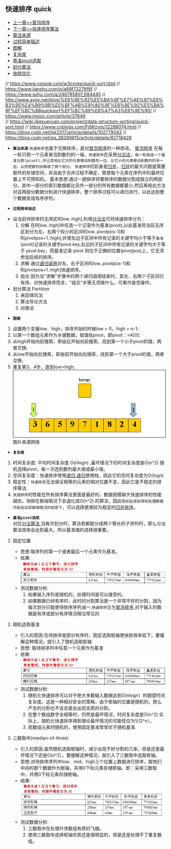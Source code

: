## 快速排序 quick

- [上一章<<冒泡排序](../bubble)
- [下一章>>快速排序算法](../quick)
- [算法来源](#1)
- [过程简单描述](#2)
- [图解](#3)
- [复杂度](#4)
- [基准pivot选取](#5)
- [划分算法](#6)
- [快排优化](#7)



// https://www.runoob.com/w3cnote/quick-sort.html
// https://www.jianshu.com/p/a68f72278f8f
// https://www.sohu.com/a/246785807_684445
// http://www.ayqy.net/blog/%E6%8E%92%E5%BA%8F%E7%AE%97%E6%B3%95%E4%B9%8B%E5%BF%AB%E9%80%9F%E6%8E%92%E5%BA%8F%EF%BC%88quicksort%EF%BC%89%E8%A7%A3%E6%9E%90/
// https://www.imooc.com/article/37849  
// https://wiki.jikexueyuan.com/project/data-structure-sorting/quick-sort.html 
// https://www.cnblogs.com/FdWzy/p/12288074.html
// https://blog.csdn.net/lxk2017/article/details/102779042
// https://blog.csdn.net/qq_38289815/article/details/82718428


- <i id="1"></i>**`算法来源`**
`快速排序`也属于交换排序，是对[冒泡排序](../bubble)的一种改进。 [冒泡排序](../bubble) 在每一轮只把一个元素冒泡到数列的一端，`快速排序`在采用[分治法](../../../divide_conquer)，`每一轮挑选一个基准元素(pivot),并让其他比它大的元素移动到数列一边，比它小的元素移动到数列的另一边，从而把数列拆解成了两个部分。`
`快速排序`的前身是[归并](../../merge)，[归并](../../merge)的最大问题是需要额外的存储空间，并且由于合并过程不确定，致使每个元素在序列中的最终位置上不可预知的。
基本思想:通过一趟排序将要排序的数据分割成独立的两部分，其中一部分的索引数据都比另外一部分的所有数据都要小,然后再按此方法对这两部分数据分别进行快速排序，整个排序过程可以递归进行，以此达到整个数据变成有序序列。

- <i id="2"></i>**`过程简单描述`**  
* 设当前待排序的无序区R[low..high],利用[分治法](../../../divide_conquer)可将快速排序分为：</br>
    1. 分解 
    在R[low..high]中任选一个记录作为基准(pivot),以此基准将当前无序区划分为左、右两个较小的区间R[low..pivotpos-1]和R[pivotpos+1..high],并使左边子区间中所有记录的关键字均小于等于`基准`(pivot)记录的关键字pivot.key,右边的子区间中所有记录的关键字均大于等于 pivot.key，而基准记录 pivot 则位于正确的位置(pivotpos)上，它无须参加后续的排序。
    2. 求解 
    通过[递归调用](../../../recursion)对左、右子区间R[low..pivotpos-1]和R[pivotpos+1..high]快速排序。</br>
    3. 组合 
    因为当"求解"步骤中的两个递归调用结束时，其左、右两个子区间已有序。对快速排序而言，"组合"步骤无须做什么，可看作是空操作。</br>
* 划分算法 Partition 
    1. 来回填坑法 </br>
    2. 算法导论方法 </br>
    3. 对换法 </br>  

- <i id="3"></i>**`图解`**   
1. 设置两个变量low、high，排序开始的时候low = 0，high = n-1; </br>
2. 以第一个数组元素作为关键数据，赋值给pivot，即pivot：=A[0]; </br>
3. 从high开始向前搜索，即由后开始向前搜索，找到第一个小于pivot的值，两者交换; </br>
4. 从low开始向后搜索，即由前开始向后搜索，找到第一个大于pivot的值，两者交换; </br>
5. 重复第3、4步，直到low=high; </br>
![quick_sort](./quick_sort.gif)  </br>
图片来源网络</br>


- <i id="4"></i>**`复杂度`**  
1. 时间复杂度: 平均时间复杂度 O(nlogn) ,最坏情况下的时间复杂度是O(n^2) 随机选择pivot，每一次选到数列最大值或最小值。
2. 空间复杂度：快速排序使用[递归](../../../recursion),[递归](../../../recursion)使用栈，因此它的空间复杂度为O(logn)
3. 稳定性：`快速排序`无法保证相等的元素的相对位置不变，因此它是不稳定的排序算法.  
4. `快速排序`的性能在所有排序算法里面是最好的，数据规模越大快速排序的性能越优。快排在极端情况下会退化成O(n^2) 的算法，因此`假如在提前得知处理数据可能会出现极端情况的前提下`，可以选择使用较为稳定的[归并排序](../../merge)。

- <i id="5"></i>**`基准pivot选取`**  
对应[分治算法](../../../divide_conquer),当每次划分时，算法若都能分成两个等长的子序列时，那么分治算法效率会达到最大。所以基准值的选择很重要。</br>
1. 固定位置 
    - 思想:取序列的第一个或者最后一个元素作为基准。
    - 结果:![quick_pivot1](./quick_pivot1.png)
    - 测试数据分析:
        1. 如果输入序列是随机的，处理时间是可以接受的。
        2. 如果数据已经有序时，此时的分割算法是一个非常不好的分割，因为每次划分只能使待排序序列减一,`快速排序`沦为[冒泡排序](../bubble),对于输入的数据是有序或部分有序情况相当常见的

2. 随机选取基准 
    - 引入的原因:在待排序是部分有序时，固定选取枢轴使快排效率低下，要缓解这种情况，就引入了随机选取枢轴
    - 思想: 取待排序列中任意一个元素作为基准
    - 结果:![quick_pivot2](./quick_pivot2.png)
    - 测试数据分析:
        1. 随机化快速排序可以对于绝大多数输入数据达到O(nlogn）的期望时间复杂度。这是一种相对安全的策略，由于枢轴的位置是随机的，那么产生的分割也不会总是会出现劣质的分割。
        2. 在整个数组数字全相等时，仍然是最坏情况，时间复杂度是O(n^2) 实际上，随机化快速排序得到理论最坏情况的可能性仅为1/(2^n）。
        3. 若数组元素时随机的，使用固定基准常常优于随机基准.

3. 三数取中(median-of-three)
    - 引入的原因:虽然随机选取枢轴时，减少出现不好分割的几率，但是还是最坏情况下还是O(n^2），要缓解这种情况，就引入了三数取中选取枢轴。
    - 思想:对待排序序列中low、mid、high三个位置上数据进行排序，取他们中间的那个数据作为枢轴，并用0下标元素存储枢轴。即：采用三数取中，并用0下标元素存储枢轴。
    - 结果:![quick_pivot3](./quick_pivot3.png)
    - 测试数据分析:
        1. 三数取中在处理升序数组有质的飞越。
        2. 使用三数取中选择枢轴优势还是很明显的，但是还是处理不了重复数组。




